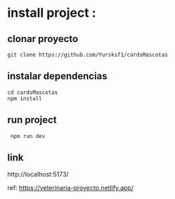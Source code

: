 # install project : 

## clonar proyecto
```
git clone https://github.com/Yursksf1/cardsMascotas
```

## instalar dependencias
```
cd cardsMascotas
npm install 
```

## run project
```
 npm run dev
```

## link 
 http://localhost:5173/


ref: 
https://veterinaria-proyecto.netlify.app/
